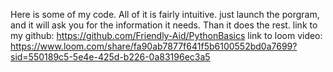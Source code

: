 Here is some of my code. All of it is fairly intuitive. just launch the porgram, and it will ask you for the information it needs. Than it does the rest.
link to my github: https://github.com/Friendly-Aid/PythonBasics
link to loom video: https://www.loom.com/share/fa90ab7877f641f5b6100552bd0a7699?sid=550189c5-5e4e-425d-b226-0a83196ec3a5
